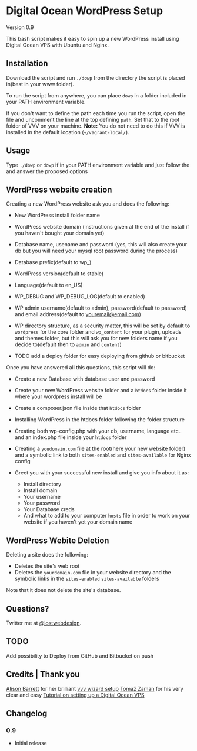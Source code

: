 # Digital Ocean WordPress Setup

Version 0.9

This bash script makes it easy to spin up a new WordPress install using Digital Ocean VPS with Ubuntu and Nginx.


## Installation

Download the script and run `./dowp` from the directory the script is placed in(best in your www folder).

To run the script from anywhere, you can place `dowp` in a folder included in your PATH environment variable.

If you don't want to define the path each time you run the script, open the file and uncomment the line at the top defining `path`. Set that to the root folder of VVV on your machine. **Note:** You do not need to do this if VVV is installed in the default location (`~/vagrant-local/`).


## Usage

Type `./dowp` or `dowp` if in your PATH environment variable and just follow the and answer the proposed options 


## WordPress website creation

Creating a new WordPress website ask you and does the following:

* New WordPress install folder name
* WordPress website domain (instructions given at the end of the install if you haven't bought your domain yet)

* Database name, usename and password (yes, this will also create your db but you will need your mysql root password during the process)
* Database prefix(default to wp_)

* WordPress version(default to stable)
* Language(default to en_US)
* WP_DEBUG and WP_DEBUG_LOG(default to enabled)

* WP admin username(default to admin), password(default to password) and email address(default to youremail@email.com)

* WP directory structure, as a security matter, this will be set by default to `wordpress` for the core folder and `wp_content` for your plugin, uploads and themes folder, but this will ask you for new folders name if you decide to(default then to `admin` and `content`)

* TODO add a deploy folder for easy deploying from github or bitbucket

Once you have answered all this questions, this script will do:

* Create a new Database with database user and password
* Create your new WordPress website folder and a `htdocs` folder inside it where your wordpress install will be
* Create a composer.json file inside that `htdocs` folder
* Installing WordPress in the htdocs folder following the folder structure
* Creating both wp-config.php with your db, username, language etc.. and an index.php file inside your `htdocs` folder
* Creating a `youdomain.com` file at the root(here your new website folder) and a symbolic link to both `sites-enabled` and `sites-available` for Nginx config

* Greet you with your successful new install and give you info about it as:
  * Install directory
  * Install domain
  * Your username
  * Your password
  * Your Database creds
  * And what to add to your computer `hosts` file in order to work on your website if you haven't yet your domain name
  

## WordPress Webite Deletion

Deleting a site does the following:

* Deletes the site's web root 
* Deletes the `yourdomain.com` file in your website directory and the symbolic links in the `sites-enabled` `sites-available` folders

Note that it does not delete the site's database.


## Questions?

Twitter me at [@lostwebdesign](http://twitter.com/lostwebdesign).


## TODO

Add possibility to Deploy from GitHub and Bitbucket on push


## Credits | Thank you

[Alison Barrett](http://twitter.com/alisothegeek) for her brilliant [vvv wizard setup](https://github.com/aliso/vvv-site-wizard)
[Tomaž Zaman](https://twitter.com/tomazzaman) for his very clear and easy [Tutorial on setting up a Digital Ocean VPS](https://codeable.io/community/how-to-set-up-wordpress-vps/)

## Changelog

### 0.9

* Initial release
